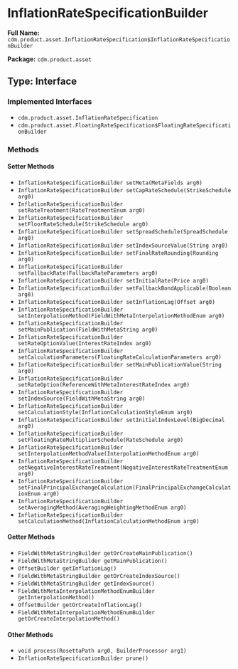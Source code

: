 # InflationRateSpecificationBuilder

**Full Name:** `cdm.product.asset.InflationRateSpecification$InflationRateSpecificationBuilder`

**Package:** `cdm.product.asset`

## Type: Interface

### Implemented Interfaces

- `cdm.product.asset.InflationRateSpecification`
- `cdm.product.asset.FloatingRateSpecification$FloatingRateSpecificationBuilder`

### Methods

#### Setter Methods

- `InflationRateSpecificationBuilder setMeta(MetaFields arg0)`
- `InflationRateSpecificationBuilder setCapRateSchedule(StrikeSchedule arg0)`
- `InflationRateSpecificationBuilder setRateTreatment(RateTreatmentEnum arg0)`
- `InflationRateSpecificationBuilder setFloorRateSchedule(StrikeSchedule arg0)`
- `InflationRateSpecificationBuilder setSpreadSchedule(SpreadSchedule arg0)`
- `InflationRateSpecificationBuilder setIndexSourceValue(String arg0)`
- `InflationRateSpecificationBuilder setFinalRateRounding(Rounding arg0)`
- `InflationRateSpecificationBuilder setFallbackRate(FallbackRateParameters arg0)`
- `InflationRateSpecificationBuilder setInitialRate(Price arg0)`
- `InflationRateSpecificationBuilder setFallbackBondApplicable(Boolean arg0)`
- `InflationRateSpecificationBuilder setInflationLag(Offset arg0)`
- `InflationRateSpecificationBuilder setInterpolationMethod(FieldWithMetaInterpolationMethodEnum arg0)`
- `InflationRateSpecificationBuilder setMainPublication(FieldWithMetaString arg0)`
- `InflationRateSpecificationBuilder setRateOptionValue(InterestRateIndex arg0)`
- `InflationRateSpecificationBuilder setCalculationParameters(FloatingRateCalculationParameters arg0)`
- `InflationRateSpecificationBuilder setMainPublicationValue(String arg0)`
- `InflationRateSpecificationBuilder setRateOption(ReferenceWithMetaInterestRateIndex arg0)`
- `InflationRateSpecificationBuilder setIndexSource(FieldWithMetaString arg0)`
- `InflationRateSpecificationBuilder setCalculationStyle(InflationCalculationStyleEnum arg0)`
- `InflationRateSpecificationBuilder setInitialIndexLevel(BigDecimal arg0)`
- `InflationRateSpecificationBuilder setFloatingRateMultiplierSchedule(RateSchedule arg0)`
- `InflationRateSpecificationBuilder setInterpolationMethodValue(InterpolationMethodEnum arg0)`
- `InflationRateSpecificationBuilder setNegativeInterestRateTreatment(NegativeInterestRateTreatmentEnum arg0)`
- `InflationRateSpecificationBuilder setFinalPrincipalExchangeCalculation(FinalPrincipalExchangeCalculationEnum arg0)`
- `InflationRateSpecificationBuilder setAveragingMethod(AveragingWeightingMethodEnum arg0)`
- `InflationRateSpecificationBuilder setCalculationMethod(InflationCalculationMethodEnum arg0)`

#### Getter Methods

- `FieldWithMetaStringBuilder getOrCreateMainPublication()`
- `FieldWithMetaStringBuilder getMainPublication()`
- `OffsetBuilder getInflationLag()`
- `FieldWithMetaStringBuilder getOrCreateIndexSource()`
- `FieldWithMetaStringBuilder getIndexSource()`
- `FieldWithMetaInterpolationMethodEnumBuilder getInterpolationMethod()`
- `OffsetBuilder getOrCreateInflationLag()`
- `FieldWithMetaInterpolationMethodEnumBuilder getOrCreateInterpolationMethod()`

#### Other Methods

- `void process(RosettaPath arg0, BuilderProcessor arg1)`
- `InflationRateSpecificationBuilder prune()`

